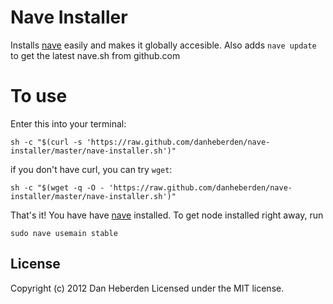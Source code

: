 # Nave Installer

Installs [nave](http://github.com/isaacs/nave) easily and makes it globally accesible. Also adds `nave
update` to get the latest nave.sh from github.com

# To use

Enter this into your terminal:

```
sh -c "$(curl -s 'https://raw.github.com/danheberden/nave-installer/master/nave-installer.sh')"
```

if you don't have curl, you can try `wget`:

```
sh -c "$(wget -q -O - 'https://raw.github.com/danheberden/nave-installer/master/nave-installer.sh')"
```

That's it! You have have [nave](http://github.com/isaacs/nave) installed. To get node installed right away, run 

```
sudo nave usemain stable
```

## License
Copyright (c) 2012 Dan Heberden 
Licensed under the MIT license.

